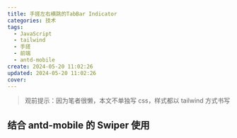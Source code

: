 ```yaml
---
title: 手搓左右横跳的TabBar Indicator
categories: 技术
tags:
  - JavaScript
  - tailwind
  - 手搓
  - 前端
  - antd-mobile
create: 2024-05-20 11:02:26
updated: 2024-05-20 11:02:26
cover:
---
```

> 观前提示：因为笔者很懒，本文不单独写 css，样式都以 tailwind 方式书写

## 

## 结合 antd-mobile 的 Swiper 使用

